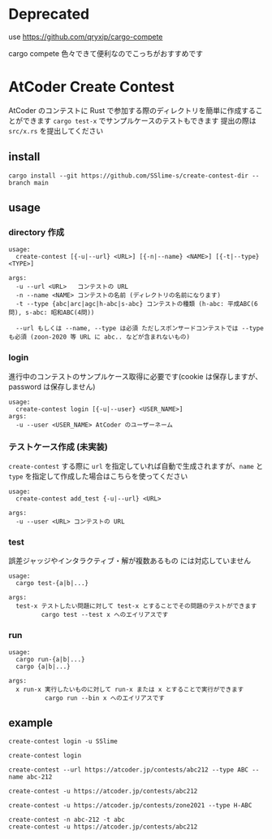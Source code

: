 # Deprecated

use https://github.com/qryxip/cargo-compete

cargo compete 色々できて便利なのでこっちがおすすめです  

# AtCoder Create Contest
AtCoder のコンテストに Rust で参加する際のディレクトリを簡単に作成することができます
`cargo test-x` でサンプルケースのテストもできます
提出の際は `src/x.rs` を提出してください
## install
`cargo install --git https://github.com/SSlime-s/create-contest-dir --branch main`

## usage
### directory 作成
```
usage:
  create-contest [{-u|--url} <URL>] [{-n|--name} <NAME>] [{-t|--type} <TYPE>]

args:
  -u --url <URL>   コンテストの URL
  -n --name <NAME> コンテストの名前 (ディレクトリの名前になります)
  -t --type {abc|arc|agc|h-abc|s-abc} コンテストの種類 (h-abc: 平成ABC(6問), s-abc: 昭和ABC(4問))

  --url もしくは --name, --type は必須 ただしスポンサードコンテストでは --type も必須 (zoon-2020 等 URL に abc.. などが含まれないもの)
```
### login
進行中のコンテストのサンプルケース取得に必要です(cookie は保存しますが、password は保存しません)
```
usage:
  create-contest login [{-u|--user} <USER_NAME>]
args:
  -u --user <USER_NAME> AtCoder のユーザーネーム
```

### テストケース作成 (未実装)
`create-contest` する際に `url` を指定していれば自動で生成されますが、`name` と `type` を指定して作成した場合はこちらを使ってください
```
usage:
  create-contest add_test {-u|--url} <URL>

args:
  -u --user <URL> コンテストの URL
```

### test
誤差ジャッジやインタラクティブ・解が複数あるもの には対応していません
```
usage:
  cargo test-{a|b|...}

args:
  test-x テストしたい問題に対して test-x とすることでその問題のテストができます
         cargo test --test x へのエイリアスです
```

### run
```
usage:
  cargo run-{a|b|...}
  cargo {a|b|...}

args:
  x run-x 実行したいものに対して run-x または x とすることで実行ができます
          cargo run --bin x へのエイリアスです
```

## example
```
create-contest login -u SSlime
```
```
create-contest login
```

```
create-contest --url https://atcoder.jp/contests/abc212 --type ABC --name abc-212
```
```
create-contest -u https://atcoder.jp/contests/abc212
```
```
create-contest -u https://atcoder.jp/contests/zone2021 --type H-ABC
```

```
create-contest -n abc-212 -t abc
create-contest -u https://atcoder.jp/contests/abc212
```
